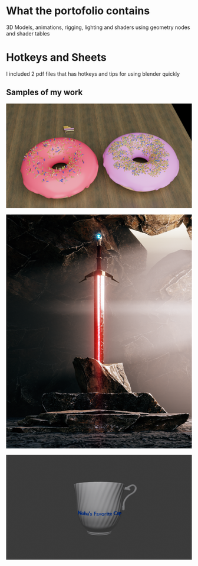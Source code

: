 # What the portofolio contains
3D Models, animations, rigging, lighting and shaders using geometry nodes and shader tables

# Hotkeys and Sheets
I included 2 pdf files that has hotkeys and tips for using blender quickly

## Samples of my work

![Donuts with geometry nodes](https://github.com/Minawasfy/Model-Designing-blender-/blob/main/First%20project/Final.png)

![Electric rune sword](https://github.com/Minawasfy/Model-Designing-blender-/blob/main/Third%20project/Final%201.png)

![Victorian Cup](https://github.com/Minawasfy/Model-Designing-blender-/blob/main/Fourth%20project/tmp/0001.png)